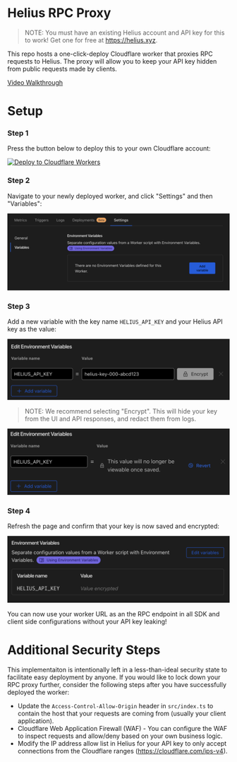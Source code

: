 # Helius RPC Proxy

> NOTE: You must have an existing Helius account and API key for this to work! Get one for free at https://helius.xyz.

This repo hosts a one-click-deploy Cloudflare worker that proxies RPC requests to Helius. The proxy will allow you to keep your API key
hidden from public requests made by clients. 

[Video Walkthrough](https://www.loom.com/share/a7add579f1c349d2a4bcab96ee04c47e)


# Setup
### Step 1

Press the button below to deploy this to your own Cloudflare account:

[![Deploy to Cloudflare Workers](https://deploy.workers.cloudflare.com/button)](https://deploy.workers.cloudflare.com/?url=https://github.com/helius-labs/helius-rpc-proxy)

### Step 2

Navigate to your newly deployed worker, and click "Settings" and then "Variables":

![Variables](docs/add_variable.png)

### Step 3
Add a new variable with the key name `HELIUS_API_KEY` and your Helius API key as the value:

![Add Secret](docs/add_secret.png)

> NOTE: We recommend selecting "Encrypt". This will hide your key from the UI and API responses, and redact them from logs.

![Encrypt](docs/encrypt.png)

### Step 4
Refresh the page and confirm that your key is now saved and encrypted:

![Confirm](docs/confirm.png)

You can now use your worker URL as an the RPC endpoint in all SDK and client side configurations without your API key leaking!
# Additional Security Steps
This implementaiton is intentionally left in a less-than-ideal security state to facilitate easy deployment by anyone. If you would like to 
lock down your RPC proxy further, consider the following steps after you have successfully deployed the worker:


* Update the `Access-Control-Allow-Origin` header in `src/index.ts` to contain the host that your requests are coming from (usually your client application).
* Cloudflare Web Application Firewall (WAF) - You can configure the WAF to inspect requests and allow/deny based on your own business logic.
* Modify the IP address allow list in Helius for your API key to only accept connections from the Cloudflare ranges (https://cloudflare.com/ips-v4).